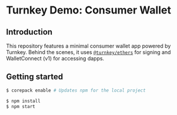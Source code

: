 # Turnkey Demo: Consumer Wallet

## Introduction

This repository features a minimal consumer wallet app powered by Turnkey. Behind the scenes, it uses [`@turnkey/ethers`](https://github.com/tkhq/sdk/tree/main/packages/ethers) for signing and WalletConnect (v1) for accessing dapps.

## Getting started

```bash
$ corepack enable # Updates npm for the local project

$ npm install
$ npm start
```
